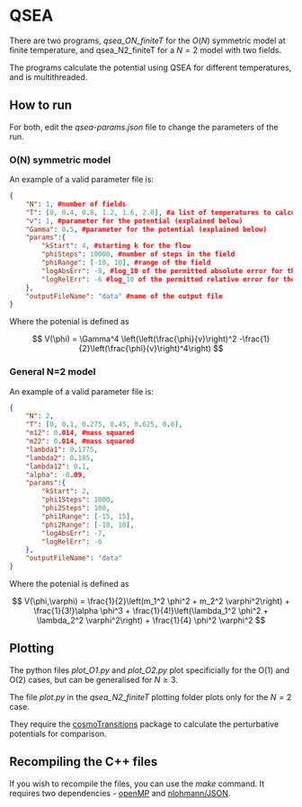 # QSEA

There are two programs, _qsea_ON_finiteT_ for the $O(N)$ symmetric model at finite temperature, and qsea_N2_finiteT for a $N=2$ model with two fields.

The programs calculate the potential using QSEA for different temperatures, and is multithreaded.

## How to run
For both, edit the _qsea-params.json_ file to change the parameters of the run.

### O(N) symmetric model
An example of a valid parameter file is:

```json
{
    "N": 1, #number of fields
    "T": [0, 0.4, 0.8, 1.2, 1.6, 2.0], #a list of temperatures to calculate the potential for
    "v": 1, #parameter for the potential (explained below)
    "Gamma": 0.5, #parameter for the potential (explained below)
    "params":{
        "kStart": 4, #starting k for the flow
        "phiSteps": 10000, #number of steps in the field
        "phiRange": [-10, 10], #range of the field
        "logAbsErr": -8, #log_10 of the permitted absolute error for the RK45 algorithm
        "logRelErr": -6 #log_10 of the permitted relative error for the RK45 algorithm
    },
    "outputFileName": "data" #name of the output file
}
```

Where the potenial is defined as

$$
V(\phi) = \Gamma^4 \left(\left(\frac{\phi}{v}\right)^2 -\frac{1}{2}\left(\frac{\phi}{v}\right)^4\right)
$$

### General N=2 model
An example of a valid parameter file is:

```json
{
    "N": 2,
    "T": [0, 0.1, 0.275, 0.45, 0.625, 0.8],
    "m12": 0.014, #mass squared
    "m22": 0.014, #mass squared
    "lambda1": 0.1775,
    "lambda2": 0.185,
    "lambda12": 0.1,
    "alpha": -0.09,
    "params":{
        "kStart": 2,
        "phi1Steps": 1000,
        "phi2Steps": 100,
        "phi1Range": [-15, 15],
        "phi2Range": [-10, 10],
        "logAbsErr": -7,
        "logRelErr": -6
    },
    "outputFileName": "data"
}
```

Where the potenial is defined as

$$
V(\phi,\varphi) = \frac{1}{2}\left(m_1^2 \phi^2 + m_2^2 \varphi^2\right) + \frac{1}{3!}\alpha \phi^3 + \frac{1}{4!}\left(\lambda_1^2 \phi^2 + \lambda_2^2 \varphi^2\right) + \frac{1}{4} \phi^2 \varphi^2
$$

## Plotting
The python files _plot_O1.py_ and _plot_O2.py_ plot specificially for the O(1) and O(2) cases, but can be generalised for $N \geq 3$.

The file _plot.py_ in the _qsea_N2_finiteT_ plotting folder plots only for the $N=2$ case.

They require the [cosmoTransitions](https://github.com/clwainwright/CosmoTransitions) package to calculate the perturbative potentials for comparison.

## Recompiling the C++ files
If you wish to recompile the files, you can use the _make_ command. It requires two dependencies - [openMP](https://www.openmp.org/) and [nlohmann/JSON](https://github.com/nlohmann/json).
